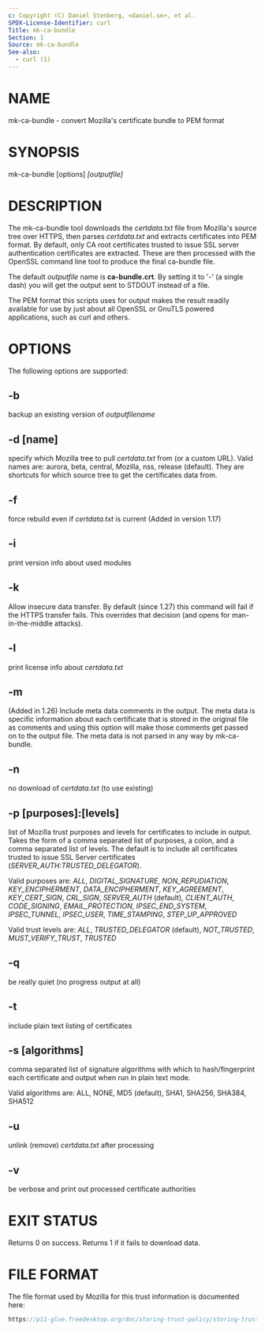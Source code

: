 ```yaml
---
c: Copyright (C) Daniel Stenberg, <daniel.se>, et al.
SPDX-License-Identifier: curl
Title: mk-ca-bundle
Section: 1
Source: mk-ca-bundle
See-also:
  - curl (1)
---
```


# NAME

mk-ca-bundle - convert Mozilla's certificate bundle to PEM format

# SYNOPSIS

mk-ca-bundle [options]
*[outputfile]*

# DESCRIPTION

The mk-ca-bundle tool downloads the *certdata.txt* file from Mozilla's source
tree over HTTPS, then parses *certdata.txt* and extracts certificates into PEM
format. By default, only CA root certificates trusted to issue SSL server
authentication certificates are extracted. These are then processed with the
OpenSSL command line tool to produce the final ca-bundle file.

The default *outputfile* name is **ca-bundle.crt**. By setting it to '-' (a
single dash) you will get the output sent to STDOUT instead of a file.

The PEM format this scripts uses for output makes the result readily available
for use by just about all OpenSSL or GnuTLS powered applications, such as curl
and others.

# OPTIONS

The following options are supported:

## -b

backup an existing version of *outputfilename*

## -d [name]

specify which Mozilla tree to pull *certdata.txt* from (or a custom
URL). Valid names are: aurora, beta, central, Mozilla, nss, release
(default). They are shortcuts for which source tree to get the certificates
data from.

## -f

force rebuild even if *certdata.txt* is current (Added in version 1.17)

## -i

print version info about used modules

## -k

Allow insecure data transfer. By default (since 1.27) this command will fail
if the HTTPS transfer fails. This overrides that decision (and opens for
man-in-the-middle attacks).

## -l

print license info about *certdata.txt*

## -m

(Added in 1.26) Include meta data comments in the output. The meta data is
specific information about each certificate that is stored in the original
file as comments and using this option will make those comments get passed on
to the output file. The meta data is not parsed in any way by mk-ca-bundle.

## -n

no download of *certdata.txt* (to use existing)

## -p [purposes]:[levels]

list of Mozilla trust purposes and levels for certificates to include in
output. Takes the form of a comma separated list of purposes, a colon, and a
comma separated list of levels. The default is to include all certificates
trusted to issue SSL Server certificates (*SERVER_AUTH:TRUSTED_DELEGATOR*).

Valid purposes are: *ALL*, *DIGITAL_SIGNATURE*, *NON_REPUDIATION*,
*KEY_ENCIPHERMENT*, *DATA_ENCIPHERMENT*, *KEY_AGREEMENT*, *KEY_CERT_SIGN*,
*CRL_SIGN*, *SERVER_AUTH* (default), *CLIENT_AUTH*, *CODE_SIGNING*,
*EMAIL_PROTECTION*, *IPSEC_END_SYSTEM*, *IPSEC_TUNNEL*, *IPSEC_USER*,
*TIME_STAMPING*, *STEP_UP_APPROVED*

Valid trust levels are: *ALL*, *TRUSTED_DELEGATOR* (default), *NOT_TRUSTED*,
*MUST_VERIFY_TRUST*, *TRUSTED*

## -q

be really quiet (no progress output at all)

## -t

include plain text listing of certificates

## -s [algorithms]

comma separated list of signature algorithms with which to hash/fingerprint
each certificate and output when run in plain text mode.

Valid algorithms are:
ALL, NONE, MD5 (default), SHA1, SHA256, SHA384, SHA512

## -u

unlink (remove) *certdata.txt* after processing

## -v

be verbose and print out processed certificate authorities

# EXIT STATUS

Returns 0 on success. Returns 1 if it fails to download data.

# FILE FORMAT

The file format used by Mozilla for this trust information is documented here:
~~~c
https://p11-glue.freedesktop.org/doc/storing-trust-policy/storing-trust-existing.html
~~~
